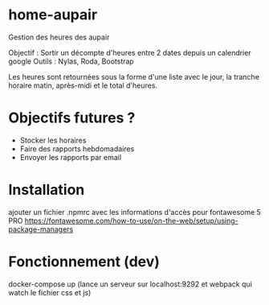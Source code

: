 # home-aupair

Gestion des heures des aupair

Objectif : Sortir un décompte d'heures entre 2 dates depuis un calendrier google
Outils : Nylas, Roda, Bootstrap

Les heures sont retournées sous la forme d'une liste avec le jour, la tranche horaire matin, après-midi et le total d'heures.

# Objectifs futures ?

* Stocker les horaires
* Faire des rapports hebdomadaires
* Envoyer les rapports par email

# Installation

ajouter un fichier .npmrc avec les informations d'accès pour fontawesome 5 PRO
https://fontawesome.com/how-to-use/on-the-web/setup/using-package-managers

# Fonctionnement (dev)

docker-compose up (lance un serveur sur localhost:9292 et webpack qui watch le fichier css et js)
